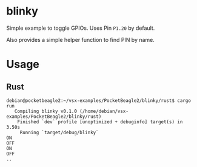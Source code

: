 # blinky

Simple example to toggle GPIOs. Uses Pin `P1.20` by default.

Also provides a simple helper function to find PIN by name.

# Usage

## Rust

```console
debian@pocketbeagle2:~/vsx-examples/PocketBeagle2/blinky/rust$ cargo run
   Compiling blinky v0.1.0 (/home/debian/vsx-examples/PocketBeagle2/blinky/rust)
    Finished `dev` profile [unoptimized + debuginfo] target(s) in 3.50s
     Running `target/debug/blinky`
ON
OFF
ON
OFF
..
```
